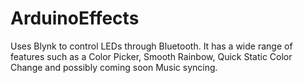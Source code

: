 # ArduinoEffects
Uses Blynk to control LEDs through Bluetooth. It has a wide range of features such as a Color Picker, Smooth Rainbow, Quick Static Color Change and possibly coming soon Music syncing.
